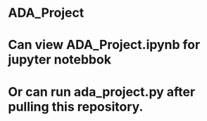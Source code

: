# ADA_Project
# Can view ADA_Project.ipynb for jupyter notebbok
# Or can run ada_project.py after pulling this repository.
